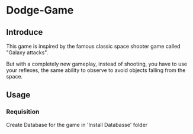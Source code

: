 # Dodge-Game

## Introduce
This game is inspired by the famous classic space shooter game called "Galaxy attacks".

But with a completely new gameplay, instead of shooting, you have to use your reflexes, the same ability to observe to avoid objects falling from the space.

## Usage
### Requisition
Create Database for the game in 'Install Databasse' folder
